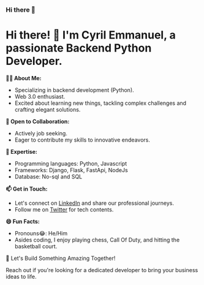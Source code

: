 ### Hi there 👋

<!--
**Myles181/Myles181** is a ✨ _special_ ✨ repository because its `README.md` (this file) appears on your GitHub profile.

Here are some ideas to get you started:
- 👨‍💻 My name is Cyril Emmanuel a Backend Python developer
- 👯 I’m looking to collaborate on New Projects
- 💬 Ask me about setting up a full functioning database for your website
- 📫 How to reach me: [LinkedIn](https://www.linkedin.com/in/cyrilmyles/), [Twitter](https://twitter.com/CyrilEm26118130)
- 😄 Pronouns: He/Him
- ⚡ Fun fact: I play chess, Call of Duty and Basketball.
-->


# Hi there! 👋 I'm Cyril Emmanuel, a passionate Backend Python Developer.
**👨‍💻 About Me:**

- Specializing in backend development (Python).
- Web 3.0 enthusiast.
- Excited about learning new things, tackling complex challenges and crafting elegant solutions.

**👯 Open to Collaboration:**

- Actively job seeking.
- Eager to contribute my skills to innovative endeavors.

**💬 Expertise:**

- Programming languages: Python, Javascript
- Frameworks: Django, Flask, FastApi, NodeJs
- Database: No-sql and SQL

**📫 Get in Touch:**

- Let's connect on [LinkedIn](https://www.linkedin.com/in/cyrilmyles) and share our professional journeys.
- Follow me on [Twitter](https://twitter.com/CyrilEm26118130) for tech contents.

**😄 Fun Facts:**

- Pronouns😂: He/Him 
- Asides coding, I enjoy playing chess, Call Of Duty, and hitting the basketball court.

🚀 Let's Build Something Amazing Together!

Reach out if you're looking for a dedicated developer to bring your business ideas to life.
